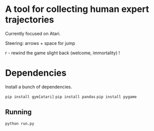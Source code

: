 A tool for collecting human expert trajectories
============================================

Currently focused on Atari.

Steering: arrows + space for jump

r - rewind the game slight back (welcome, immortality) !

Dependencies
============
Install a bunch of dependencies.

`pip install gym[atari]`
`pip install pandas`
`pip install pygame`

Running
------
```
python run.py
```

